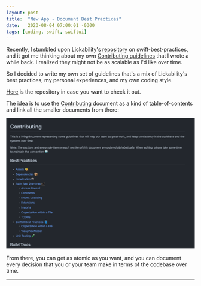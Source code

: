 ```yaml
---
layout: post
title:  "New App - Document Best Practices"
date:   2023-08-04 07:00:01 -0300
tags: [coding, swift, swiftui]
---
```


Recently, I stumbled upon Lickability's [repository](https://github.com/Lickability/swift-best-practices) on swift-best-practices, and it got me thinking about my own [Contributing guidelines](https://mdb1.github.io/2023-01-02-new-app-contributing-guidelines/) that I wrote a while back. I realized they might not be as scalable as I'd like over time.

So I decided to write my own set of guidelines that's a mix of Lickability's best practices, my personal experiences, and my own coding style. 

[Here](https://github.com/mdb1/best-practices-example/) is the repository in case you want to check it out.

The idea is to use the [Contributing](https://github.com/mdb1/best-practices-example/blob/main/.github/CONTRIBUTING.md) document as a kind of table-of-contents and link all the smaller documents from there:

![email-filter](/resources/best-practices/contributing.png)

From there, you can get as atomic as you want, and you can document every decision that you or your team make in terms of the codebase over time.

---